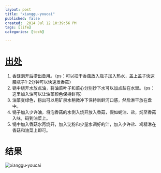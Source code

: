 ```yaml
---
layout: post
title: "xianggu-youcai"
published: false
created:  2014 Jul 12 10:39:56 PM
tags: [life]
categories: [tech]

---
```


# [出处](http://www.xinshipu.com/%E9%A6%99%E8%8F%87%E6%B2%B9%E8%8F%9C-2502.htm)

1. 香菇泡开后捞出备用。（ps：可以把干香菇放入瓶子加入热水，盖上盖子快速腰瓶子1-2分钟可以快速发香菇）
2. 锅中烧开水放点油，将油菜叶子和菜心分别抄下水可以加点盐在水里。（ps：这里加入油可以让油菜颜色保持鲜亮）
3. 油菜变绿色，捞出可以用矿泉水稍微冲下保持新鲜河口感，然后淋干放在盘中。
4. 锅子加入少许油，将泡香菇的水倒入烧开放入香菇，假如蚝油、盐，炖至香菇入味，码到油菜上。
5. 锅中加入香菇水再烧开，加入淀粉和少量水调好的汁，加入少许盐、鸡精淋在香菇和油菜上即可。


# 结果

![xianggu-youcai](/images/caipu-recipe/xianggu-youcai.jpg "xianggu-youcai")
